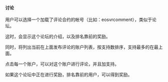 #### 讨论

用户可以选择一个加载了评论合约的帐号（比如：eosvrcomment），类似于论坛。

这时，会显示这个论坛的介绍，以及排名靠前的奖励。

同时，将列出当前在上面发布评论的账户列表，按支持数排序，支持最多的在最上面。

点击每一个账户，可以对这个账户进行评论，并且加支持。

如果这个论坛中正在进行奖励，排名靠前的用户，可以得到奖励。


